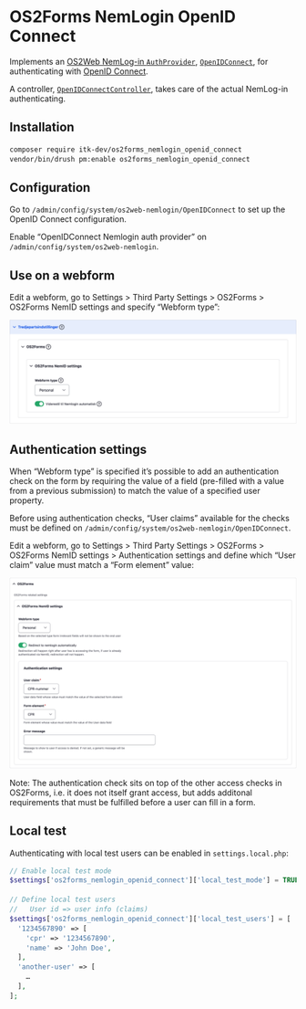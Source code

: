 # OS2Forms NemLogin OpenID Connect

Implements an [OS2Web NemLog-in
`AuthProvider`](https://github.com/OS2web/os2web_nemlogin/blob/master/src/Annotation/AuthProvider.php),
[`OpenIDConnect`](src/Plugin/os2web/NemloginAuthProvider/OpenIDConnect.php), for
authenticating with [OpenID Connect](https://openid.net/connect/).

A controller,
[`OpenIDConnectController`](src/Controller/OpenIDConnectController.php), takes
care of the actual NemLog-in authenticating.

## Installation

```sh
composer require itk-dev/os2forms_nemlogin_openid_connect
vendor/bin/drush pm:enable os2forms_nemlogin_openid_connect
```

## Configuration

Go to `/admin/config/system/os2web-nemlogin/OpenIDConnect` to set up the OpenID
Connect configuration.

Enable “OpenIDConnect Nemlogin auth provider” on
`/admin/config/system/os2web-nemlogin`.

## Use on a webform

Edit a webform, go to Settings > Third Party Settings > OS2Forms > OS2Forms NemID
settings and specify “Webform type”:

![Webform type](docs/assets/Webform-type.png)

## Authentication settings

When “Webform type” is specified it’s possible to add an authentication check on
the form by requiring the value of a field (pre-filled with a value from a
previous submission) to match the value of a specified user property.

Before using authentication checks, “User claims” available for the checks must
be defined on `/admin/config/system/os2web-nemlogin/OpenIDConnect`.

Edit a webform, go to Settings > Third Party Settings > OS2Forms > OS2Forms
NemID settings > Authentication settings and define which “User claim” value
must match a “Form element” value:

![Authentication settings](docs/assets/authentication-settings.png)

Note: The authentication check sits on top of the other access checks in
OS2Forms, i.e. it does not itself grant access, but adds additonal requirements
that must be fulfilled before a user can fill in a form.

## Local test

Authenticating with local test users can be enabled in `settings.local.php`:

```php
// Enable local test mode
$settings['os2forms_nemlogin_openid_connect']['local_test_mode'] = TRUE;

// Define local test users
//   User id => user info (claims)
$settings['os2forms_nemlogin_openid_connect']['local_test_users'] = [
  '1234567890' => [
    'cpr' => '1234567890',
    'name' => 'John Doe',
  ],
  'another-user' => [
    …
  ],
];
```
